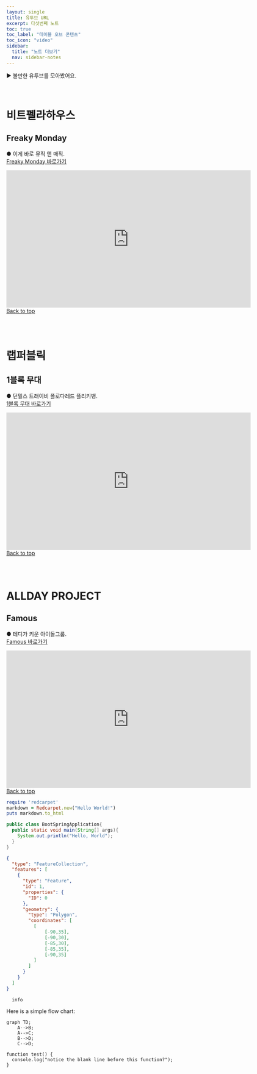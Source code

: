 ```yaml
---
layout: single
title: 유투브 URL
excerpt: 다섯번째 노트
toc: true
toc_label: "테이블 오브 콘텐츠"
toc_icon: "video"
sidebar:
  title: "노트 더보기"
  nav: sidebar-notes
---
```


▶️ 볼만한 유투브를 모아봤어요.
<br><br><br>
# 비트펠라하우스
## Freaky Monday
● 이게 바로 뮤직 앤 매직.<br><a href="https://youtu.be/f8NifgGccRs?si=wWXkpXkAupWb-Xrz" class="btn btn--info">Freaky Monday 바로가기</a>
<br>
<iframe width="640" height="360" src="https://www.youtube.com/embed/f8NifgGccRs" frameborder="0" allowfullscreen></iframe>
<br>
<a href="#" class="btn btn--success">Back to top</a>
<br>

<br><br>
# 랩퍼블릭
## 1블록 무대
● 던밀스 트래이비 폴로다레드 플리키뱅.<br><a href="https://youtu.be/f8NifgGccRs?si=wWXkpXkAupWb-Xrz" class="btn btn--info">1블록 무대 바로가기</a>
<br>
<iframe width="640" height="360" src="https://www.youtube.com/embed/HdIqeyahHOk" frameborder="0" allowfullscreen></iframe>
<br>
<a href="#" class="btn btn--success">Back to top</a>
<br>

<br><br>
# ALLDAY PROJECT
## Famous
● 테디가 키운 아이돌그룹.<br><a href="https://youtu.be/VjvzYjU1mY0?si=FIzitVw28GdK_sSt" class="btn btn--info">Famous 바로가기</a>
<br>
<iframe width="640" height="360" src="https://www.youtube.com/embed/VjvzYjU1mY0" frameborder="0" allowfullscreen></iframe>
<br>
<a href="#" class="btn btn--success">Back to top</a>
<br>

```ruby
require 'redcarpet'
markdown = Redcarpet.new("Hello World!")
puts markdown.to_html
```

```java
public class BootSpringApplication{
  public static void main(String[] args){
    System.out.println("Hello, World");
  }
}
```

```geojson
{
  "type": "FeatureCollection",
  "features": [
    {
      "type": "Feature",
      "id": 1,
      "properties": {
        "ID": 0
      },
      "geometry": {
        "type": "Polygon",
        "coordinates": [
          [
              [-90,35],
              [-90,30],
              [-85,30],
              [-85,35],
              [-90,35]
          ]
        ]
      }
    }
  ]
}
```

```mermaid
  info
```
Here is a simple flow chart:

```mermaid
graph TD;
    A-->B;
    A-->C;
    B-->D;
    C-->D;
```

```
function test() {
  console.log("notice the blank line before this function?");
}
```
